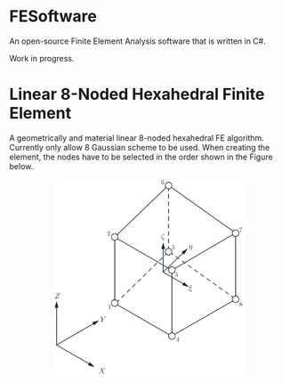 # FESoftware
An open-source Finite Element Analysis software that is written in C#.

Work in progress.

# Linear 8-Noded Hexahedral Finite Element
A geometrically and material linear 8-noded hexahedral FE algorithm.
Currently only allow 8 Gaussian scheme to be used.
When creating the element, the nodes have to be selected in the order shown in the Figure below.
<p align="center">
  <img src="8_Hexahedral_Nodal_Numbering.png" width="350" title="hover text">
</p>
